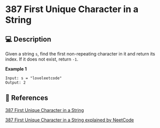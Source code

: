 # 387 First Unique Character in a String

## 💻 Description

Given a string `s`, find the first non-repeating character in it and return its index. If it does not exist, return `-1`.

**Example 1**

```
Input: s = "loveleetcode"
Output: 2

```

## 🔗 References

[387 First Unique Character in a String](https://leetcode.com/problems/first-unique-character-in-a-string/description/)

[387 First Unique Character in a String explained by NeetCode](https://youtu.be/rBENYgWy3xU?si=-QnkH-T4lZG-CgU5)
